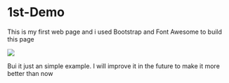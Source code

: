 # 1st-Demo

This is my first web page and i used Bootstrap and Font Awesome to build this page

<img src = "https://user-images.githubusercontent.com/34637148/34135910-f4aeddca-e495-11e7-9461-129fe582be1e.png">

Bui it just an simple example. I will improve it in the future to make it more better than now  



